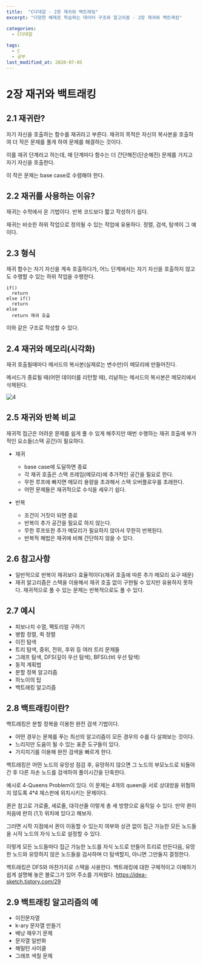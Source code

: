 ```yaml
---
title:  "C다데알 - 2장 재귀와 백트래잌"
excerpt: "다양한 예제로 학습하는 데이터 구조와 알고리즘 - 2장 재귀와 백트래킹"

categories:
  - C다데알
  
tags:
  - C
  - 공부
last_modified_at: 2020-07-05
---
```


2장 재귀와 백트래킹
==================

## 2.1 재귀란?

자기 자신을 호출하는 함수를 재귀라고 부른다. 재귀의 목적은 자신의 복사본을 호출하여 더 작은 문제를 풀게 하여 문제를 해결하는 것이다.

이를 재귀 단계라고 하는데, 매 단계마다 함수는 더 간단해진(단순해진) 문제를 가지고 자기 자신을 호출한다.

이 작은 문제는 base case로 수렴해야 한다.

## 2.2 재귀를 사용하는 이유?

재귀는 수학에서 온 기법이다. 반복 코드보다 짧고 작성하기 쉽다.

재귀는 비슷한 하위 작업으로 정의될 수 있는 작업에 유용하다. 정렬, 검색, 탐색이 그 예이다.

## 2.3 형식

재귀 함수는 자기 자신을 계속 호출하다가, 어느 단계에서는 자기 자신을 호출하지 않고도 수행할 수 있는 하위 작업을 수행한다.

~~~
if()
  return
else if()
  return
else
  return 재귀 호출
~~~

이와 같은 구조로 작성할 수 있다.

## 2.4 재귀와 메모리(시각화)

재귀 호출될때마다 메서드의 복사본(실제로는 변수만)이 메모리에 만들어진다.

메서드가 종료될 때(어떤 데이터를 리턴할 때), 리넡하는 메서드의 복사본은 메모리에서 삭제된다.

![4](https://user-images.githubusercontent.com/41438361/86535994-3c03e100-bf1f-11ea-9e39-1b54d1cdebaf.png)

## 2.5 재귀와 반복 비교

재귀적 접근은 어려운 문제를 쉽게 풀 수 있게 해주지만 매번 수행하는 재귀 호출에 부가적인 요소들(스택 공간)이 필요하다.

* 재귀
  * base case에 도달하면 종료
  * 각 재귀 호출은 스택 프레임(메모리)에 추가적인 공간을 필요로 한다.
  * 무한 루프에 빠지면 메모리 용량을 초과해서 스택 오버플로우를 초래한다.
  * 어떤 문제들은 재귀적으로 수식을 세우기 쉽다.
  
* 반복
  * 조건이 거짓이 되면 종료
  * 반복이 추가 공간을 필요로 하지 않는다.
  * 무한 루프또한 추가 메모리가 필요하지 않아서 무한히 반복된다.
  * 반복적 해법은 재귀에 비해 간단하지 않을 수 있다.
  
## 2.6 참고사항

* 일반적으로 반복이 재귀보다 효율적이다(재귀 호출에 따른 추가 메모리 요구 때문)
* 재귀 알고리즘은 스택을 이용해서 재귀 호출 없이 구현될 수 있지만 유용하지 못하다. 재귀적으로 풀 수 있는 문제는 반복적으로도 풀 수 있다.

## 2.7 예시

* 피보나치 수열, 팩토리얼 구하기
* 병합 정렬, 퀵 정렬
* 이진 탐색
* 트리 탐색, 중위, 전위, 후위 등 여러 트리 문제들
* 그래프 탐색, DFS(깊이 우선 탐색), BFS(너비 우선 탐색)
* 동적 계획법
* 분할 정복 알고리즘
* 하노이의 탑
* 백트래킹 알고리즘

## 2.8 백트래킹이란?

백트래킹은 분할 정복을 이용한 완전 검색 기법이다.

* 어떤 경우는 문제를 푸는 최선의 알고리즘이 모든 경우의 수를 다 살펴보는 것이다.
* 느리지만 도움이 될 수 있는 표준 도구들이 있다.
* 가지치기를 이용해 완전 검색을 빠르게 한다.

백트래킹은 어떤 노드의 유망성 점검 후, 유망하지 않으면 그 노드의 부모노드로 되돌아간 후 다른 자손 노드를 검색하여 풀이시간을 단축한다.

예시로 4-Queens Problem이 있다. 이 문제는 4개의 queen을 서로 상대방을 위협하지 않도록 4*4 체스판에 위치시키는 문제이다.

퀸은 참고로 가로줄, 세로줄, 대각선줄 이렇게 총 세 방향으로 움직일 수 있다.
만약 퀸이 처음에 판의 (1,1) 위치에 있다고 해보자.

그러면 시작 지점에서 퀸이 이동할 수 있는지 여부와 상관 없이 접근 가능한 모든 노드들을 시작 노드의 자식 노드로 설정할 수 있다.

이렇게 모든 노드들마다 접근 가능한 노드를 자식 노드로 만들어 트리로 만든다음, 유망한 노드와 유망하지 않은 노드들을 검사하며
더 탐색할지, 아니면 그만둘지 결정한다. 

백트래킹은 DFS와 마찬가지로 스택을 사용한다. 백트래킹에 대한 구체적이고 이해하기 쉽게 설명해 놓은 블로그가 있어 주소를 가져왔다. 
https://idea-sketch.tistory.com/29


## 2.9 백트래킹 알고리즘의 예
* 이진문자열
* k-ary 문자열 만들기
* 배낭 채우기 문제
* 문자열 일반화
* 해밀턴 사이클
* 그래프 색칠 문제
